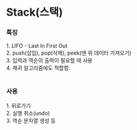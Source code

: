 <h1>Stack(스택)</h1>

<h3>특징</h3>
1. LIFO - Last In First Out <br>
2. push(삽입), pop(삭제), peek(맨 위 데이터 가져오기) <br> 
3. 입력과 역순의 출력이 필요할 때 사용 <br>
4. 재귀 알고리즘에도 적합함. <br><br>

<h3>사용</h3>
1. 뒤로가기 <br>
2. 실행 취소(undo) <br>
3. 역순 문자열 생성 등 <br>

